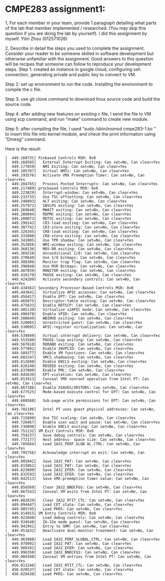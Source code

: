 # CMPE283 assignment1:
1, For each member in your team, provide 1 paragraph detailing what parts of the lab that member implemented / researched. (You may skip this question if you are doing the lab by yourself). 
I did this assignment by myself. 
Yilin Zhou (012571026) 

2, Describe in detail the steps you used to complete the assignment. Consider your reader to be someone skilled in software development but otherwise unfamiliar with the assignment. Good answers to this question will be recipes that someone can follow to reproduce your development steps. 
Step 1: created an instance in google cloud, configuring ssh connection, generating private and public key to connect to VM.

Step 2: set up environment to run the code. Installing the environment to compile the c file. 

Step 3: use git clone command to download linux source code and build the source code.

Step 4: after adding new features on existing c file, I send the file to VM using scp command, and run “make” command to create new module.

Step 5: after compiling the file, I used  “sudo /sbin/insmod cmpe283-1.ko ” to insert this file into kernel module, and check the print information using “Dmesg” command.

Here is the result:
```
[  449.160731] Pinbased Controls MSR: 0x0
[  449.168505]   External Interrupt Exiting: Can set=No, Can clear=Yes
[  449.177659]   NMI Exiting: Can set=No, Can clear=Yes
[  449.185707]   Virtual NMIs: Can set=No, Can clear=Yes
[  449.193576]   Activate VMX Preemption Timer: Can set=No, Can clear=Yes
[  449.204765]   Process Posted Interrupts: Can set=No, Can clear=Yes
[  449.217489] procbased Controls MSR: 0x0
[  449.223829]   Interrupt-window: Can set=No, Can clear=Yes
[  449.233735]   Use TSC offsetting: Can set=No, Can clear=Yes
[  449.246093]   HLT exiting: Can set=No, Can clear=Yes
[  449.257972]   INVLPG exiting: Can set=No, Can clear=Yes
[  449.269648]   MWAIT exiting: Can set=No, Can clear=Yes
[  449.280094]   RDPMC exiting: Can set=No, Can clear=Yes
[  449.288073]   RDTSC exiting: Can set=No, Can clear=Yes
[  449.299142]   CR3-load exiting: Can set=No, Can clear=Yes
[  449.307742]   CR3-store exiting: Can set=No, Can clear=Yes
[  449.320345]   CR8-load exiting: Can set=No, Can clear=Yes
[  449.331000]   CR8-store exiting: Can set=No, Can clear=Yes
[  449.341005]   Use TPR shadow: Can set=No, Can clear=Yes
[  449.352056]   NMI-window exiting: Can set=No, Can clear=Yes
[  449.360136]   MOV-DR exiting: Can set=No, Can clear=Yes
[  449.369228]   Unconditional I/O: Can set=No, Can clear=Yes
[  449.378649]   Use I/O bitmaps: Can set=No, Can clear=Yes
[  449.388306]   Monitor trap flag: Can set=No, Can clear=Yes
[  449.396848]   Use MSR Bitmaps: Can set=No, Can clear=Yes
[  449.407039]   MONITOR exiting: Can set=No, Can clear=Yes
[  449.416170]   PAUSE exiting: Can set=No, Can clear=Yes
[  449.424289]   Activate secondary controls: Can set=No, Can clear=Yes
[  449.434562] Secondary Processor-Based Controls MSR: 0x0
[  449.443641]   Virtualize APIC accesses: Can set=No, Can clear=Yes
[  449.456417]   Enable EPT: Can set=No, Can clear=Yes
[  449.465075]   Descriptor-table exiting: Can set=No, Can clear=Yes
[  449.475633]   Enable RDTSCP: Can set=No, Can clear=Yes
[  449.485139]   Virtualize x2APIC mode: Can set=No, Can clear=Yes
[  449.496478]   Enable VPID: Can set=No, Can clear=Yes
[  449.508649]   WBINVD exiting: Can set=No, Can clear=Yes
[  449.520065]   Unrestricted guest: Can set=No, Can clear=Yes
[  449.530095]   APIC-register virtualization: Can set=No, Can clear=Yes
[  449.539849]   Virtual-interrupt delivery: Can set=No, Can clear=Yes
[  449.553580]   PAUSE-loop exiting: Can set=No, Can clear=Yes
[  449.567618]   RDRAND exiting: Can set=No, Can clear=Yes
[  449.577091]   Enable INVPCID: Can set=No, Can clear=Yes
[  449.589377]   Enable VM functions: Can set=No, Can clear=Yes
[  449.602247]   VMCS shadowing: Can set=No, Can clear=Yes
[  449.612608]   Enable ENCLS exiting: Can set=No, Can clear=Yes
[  449.626240]   RDSEED exiting: Can set=No, Can clear=Yes
[  449.637009]   Enable PML: Can set=No, Can clear=Yes
[  449.645639]   EPT-violation: Can set=No, Can clear=Yes
[  449.653913]   Conceal VMX nonroot operation from Intel PT: Can set=No, Can clear=Yes
[  449.667186]   Enable XSAVES/XRSTORS: Can set=No, Can clear=Yes
[  449.677525]   Mode-based execute control for EPT: Can set=No, Can clear=Yes
[  449.688568]   Sub-page write permissions for EPT: Can set=No, Can clear=Yes
[  449.702106]   Intel PT uses guest physical addresses: Can set=No, Can clear=Yes
[  449.715809]   Use TSC scaling: Can set=No, Can clear=Yes
[  449.726467]   Enable user wait and pause: Can set=No, Can clear=Yes
[  449.736890]   Enable ENCLV exiting: Can set=No, Can clear=Yes
[  449.751132] VM Exit Controls MSR: 0x0
[  449.759237]   Save debug controls: Can set=No, Can clear=Yes
[  449.772177]   Host address- space size: Can set=No, Can clear=Yes
[  449.785664]   Load IA32_PERF_GLOB AL_CTRL: Can set=No, Can clear=Yes
[  449.795756]   Acknowledge interrupt on exit: Can set=No, Can clear=Yes
[  449.805842]   Save IA32_PAT: Can set=No, Can clear=Yes
[  449.815862]   Load IA32_PAT: Can set=No, Can clear=Yes
[  449.823609]   Save IA32_EFER: Can set=No, Can clear=Yes
[  449.832593]   Load IA32_EFER: Can set=No, Can clear=Yes
[  449.842513]   Save VMX-preemption timer value: Can set=No, Can clear=Yes
[  449.856569]   Clear IA32_BNDCFGS: Can set=No, Can clear=Yes
[  449.867543]   Conceal VM exits from Intel PT: Can set=No, Can clear=Yes
[  449.882629]   Clear IA32_RTIT_CTL: Can set=No, Can clear=Yes
[  449.894447]   Load CET state: Can set=No, Can clear=Yes
[  449.905745]   Load PKRS: Can set=No, Can clear=Yes
[  449.914915] VM Entry Controls MSR: 0x0
[  449.922040]   Load debug controls: Can set=No, Can clear=Yes
[  449.934548]   IA-32e mode guest: Can set=No, Can clear=Yes
[  449.942941]   Entry to SMM: Can set=No, Can clear=Yes
[  449.951832]   Deactivate dual-monitor treatment: Can set=No, Can clear=Yes
[  449.963988]   Load IA32_PERF_GLOBAL_CTRL: Can set=No, Can clear=Yes
[  449.978992]   Load IA32_PAT: Can set=No, Can clear=Yes
[  449.989101]   Load IA32_EFER: Can set=No, Can clear=Yes
[  449.996350]   Load IA32_BNDCFGS: Can set=No, Can clear=Yes
[  450.004300]   Conceal VM entries from Intel PT: Can set=No, Can clear=Yes
[  450.013246]   Load IA32_RTIT_CTL: Can set=No, Can clear=Yes
[  450.020537]   Load CET state: Can set=No, Can clear=Yes
[  450.029438]   Load PKRS: Can set=No, Can clear=Yes
```
